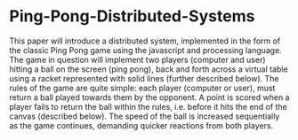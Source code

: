 # Ping-Pong-Distributed-Systems


This paper will introduce a distributed system, implemented in the form of the classic Ping Pong game using the javascript and processing language. 
The game in question will implement two players (computer and user) hitting a ball on the screen (ping pong), back and forth across a virtual table 
using a racket represented with solid lines (further described below). The rules of the game are quite simple: each player (computer or user), must 
return a ball played towards them by the opponent. A point is scored when a player fails to return the ball within the rules, i.e. before it hits the 
end of the canvas (described below). The speed of the ball is increased sequentially as the game continues, demanding quicker reactions from both players.
